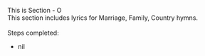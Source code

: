 This is Section - O<br>
This section includes lyrics for Marriage, Family, Country hymns.<br><br>
Steps completed:<br>
- nil



